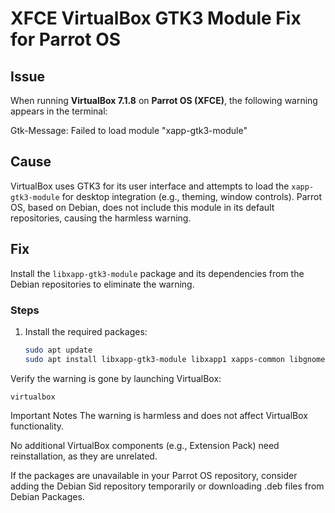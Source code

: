 # XFCE VirtualBox GTK3 Module Fix for Parrot OS

## Issue
When running **VirtualBox 7.1.8** on **Parrot OS (XFCE)**, the following warning appears in the terminal:

Gtk-Message: Failed to load module "xapp-gtk3-module"


## Cause
VirtualBox uses GTK3 for its user interface and attempts to load the `xapp-gtk3-module` for desktop integration (e.g., theming, window controls). Parrot OS, based on Debian, does not include this module in its default repositories, causing the harmless warning.

## Fix
Install the `libxapp-gtk3-module` package and its dependencies from the Debian repositories to eliminate the warning.

### Steps
1. Install the required packages:
   ```bash
   sudo apt update
   sudo apt install libxapp-gtk3-module libxapp1 xapps-common libgnomekbd-common libgnomekbd8

Verify the warning is gone by launching VirtualBox:
    
    virtualbox

Important Notes
The warning is harmless and does not affect VirtualBox functionality.

No additional VirtualBox components (e.g., Extension Pack) need reinstallation, as they are unrelated.

If the packages are unavailable in your Parrot OS repository, consider adding the Debian Sid repository temporarily or downloading .deb files from Debian Packages.
